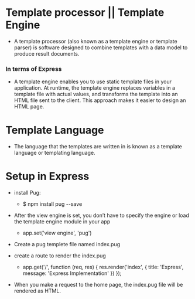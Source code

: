 # Template processor || Template Engine

- A template processor (also known as a template engine or template parser) is software designed to combine templates with a data model to produce result documents.

### In terms of Express

- A template engine enables you to use static template files in your application. At runtime, the template engine replaces variables in a template file with actual values, and transforms the template into an HTML file sent to the client. This approach makes it easier to design an HTML page.

# Template Language

- The language that the templates are written in is known as a template language or templating language.

# Setup in Express

- install Pug:
  - \$ npm install pug --save
- After the view engine is set, you don’t have to specify the engine or load the template engine module in your app
  - app.set('view engine', 'pug')
- Create a pug templete file named index.pug
- create a route to render the index.pug

  - app.get('/', function (req, res) {
    res.render('index', { title: 'Express', message: 'Express Implementation' })
    });

- When you make a request to the home page, the index.pug file will be rendered as HTML.
